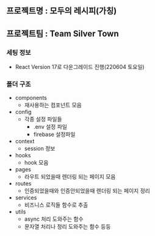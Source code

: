 ## 프로젝트명 : 모두의 레시피(가칭)

## 프로젝트팀 : Team Silver Town

### 세팅 정보

- React Version 17로 다운그레이드 진행(220604 토요일)

### 폴더 구조

- components
  - 재사용하는 컴포넌트 모음
- config
  - 각종 설정 파일들
    - .env 설정 파일
    - firebase 설정파일
- context
  - session 정보
- hooks
  - hook 모음
- pages
  - 라우트 되었을때 렌더링 되는 페이지 모음
- routes
  - 인증되었을때와 인증안되었을때 렌더링 되는 페이지 정리
- services
  - 비즈니스 로직들 함수로 추출
- utils
  - async 처리 도와주는 함수
  - 문자열 처리나 정리 도와주는 함수 등등
